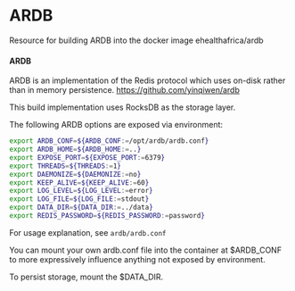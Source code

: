 # ARDB
Resource for building ARDB into the docker image ehealthafrica/ardb

#### ARDB
ARDB is an implementation of the Redis protocol which uses on-disk rather than in memory persistence.
https://github.com/yinqiwen/ardb

This build implementation uses RocksDB as the storage layer.

The following ARDB options are exposed via environment:
```bash
export ARDB_CONF=${ARDB_CONF:=/opt/ardb/ardb.conf}
export ARDB_HOME=${ARDB_HOME:=..}
export EXPOSE_PORT=${EXPOSE_PORT:=6379}
export THREADS=${THREADS:=1}
export DAEMONIZE=${DAEMONIZE:=no}
export KEEP_ALIVE=${KEEP_ALIVE:=60}
export LOG_LEVEL=${LOG_LEVEL:=error}
export LOG_FILE=${LOG_FILE:=stdout}
export DATA_DIR=${DATA_DIR:=../data}
export REDIS_PASSWORD=${REDIS_PASSWORD:=password}
```

For usage explanation, see `ardb/ardb.conf`

You can mount your own ardb.conf file into the container at $ARDB_CONF to more expressively influence anything not exposed by environment.

To persist storage, mount the $DATA_DIR.
